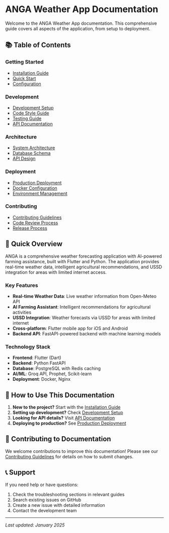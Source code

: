 # ANGA Weather App Documentation

Welcome to the ANGA Weather App documentation. This comprehensive guide covers all aspects of the application, from setup to deployment.

## 📚 Table of Contents

### Getting Started
- [Installation Guide](installation.md)
- [Quick Start](quick-start.md)
- [Configuration](configuration.md)

### Development
- [Development Setup](development.md)
- [Code Style Guide](code-style.md)
- [Testing Guide](testing.md)
- [API Documentation](api/README.md)

### Architecture
- [System Architecture](architecture/README.md)
- [Database Schema](architecture/database.md)
- [API Design](architecture/api-design.md)

### Deployment
- [Production Deployment](deployment/production.md)
- [Docker Configuration](deployment/docker.md)
- [Environment Management](deployment/environment.md)

### Contributing
- [Contributing Guidelines](contributing.md)
- [Code Review Process](code-review.md)
- [Release Process](release-process.md)

## 🚀 Quick Overview

ANGA is a comprehensive weather forecasting application with AI-powered farming assistance, built with Flutter and Python. The application provides real-time weather data, intelligent agricultural recommendations, and USSD integration for areas with limited internet access.

### Key Features
- **Real-time Weather Data**: Live weather information from Open-Meteo API
- **AI Farming Assistant**: Intelligent recommendations for agricultural activities
- **USSD Integration**: Weather forecasts via USSD for areas with limited internet
- **Cross-platform**: Flutter mobile app for iOS and Android
- **Backend API**: FastAPI-powered backend with machine learning models

### Technology Stack
- **Frontend**: Flutter (Dart)
- **Backend**: Python FastAPI
- **Database**: PostgreSQL with Redis caching
- **AI/ML**: Groq API, Prophet, Scikit-learn
- **Deployment**: Docker, Nginx

## 📖 How to Use This Documentation

1. **New to the project?** Start with the [Installation Guide](installation.md)
2. **Setting up development?** Check [Development Setup](development.md)
3. **Looking for API details?** Visit [API Documentation](api/README.md)
4. **Deploying to production?** See [Production Deployment](deployment/production.md)

## 🤝 Contributing to Documentation

We welcome contributions to improve this documentation! Please see our [Contributing Guidelines](contributing.md) for details on how to submit changes.

## 📞 Support

If you need help or have questions:
1. Check the troubleshooting sections in relevant guides
2. Search existing issues on GitHub
3. Create a new issue with detailed information
4. Contact the development team

---

*Last updated: January 2025*
